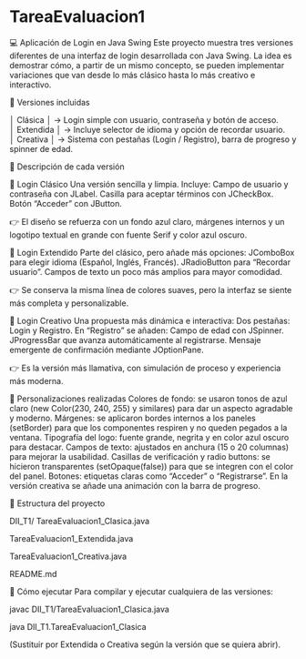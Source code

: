 # TareaEvaluacion1
💻 Aplicación de Login en Java Swing
Este proyecto muestra tres versiones diferentes de una interfaz de login desarrollada con Java Swing. La idea es demostrar cómo, a partir de un mismo concepto, se pueden implementar variaciones que van desde lo más clásico hasta lo más creativo e interactivo.

🌟 Versiones incluidas

│   Clásica         │ → Login simple con usuario, contraseña y botón de acceso.  
│   Extendida       │ → Incluye selector de idioma y opción de recordar usuario.  
│   Creativa        │ → Sistema con pestañas (Login / Registro), barra de progreso y spinner de edad.  


🧩 Descripción de cada versión

🔹 Login Clásico
Una versión sencilla y limpia. Incluye:
Campo de usuario y contraseña con JLabel.
Casilla para aceptar términos con JCheckBox.
Botón “Acceder” con JButton.

👉 El diseño se refuerza con un fondo azul claro, márgenes internos y un logotipo textual en grande con fuente Serif y color azul oscuro.

🔹 Login Extendido
Parte del clásico, pero añade más opciones:
JComboBox para elegir idioma (Español, Inglés, Francés).
JRadioButton para “Recordar usuario”.
Campos de texto un poco más amplios para mayor comodidad.

👉 Se conserva la misma línea de colores suaves, pero la interfaz se siente más completa y personalizable.

🔹 Login Creativo
Una propuesta más dinámica e interactiva:
Dos pestañas: Login y Registro.
En “Registro” se añaden:
Campo de edad con JSpinner.
JProgressBar que avanza automáticamente al registrarse.
Mensaje emergente de confirmación mediante JOptionPane.

👉 Es la versión más llamativa, con simulación de proceso y experiencia más moderna.

🎨 Personalizaciones realizadas
Colores de fondo: se usaron tonos de azul claro (new Color(230, 240, 255) y similares) para dar un aspecto agradable y moderno.
Márgenes: se aplicaron bordes internos a los paneles (setBorder) para que los componentes respiren y no queden pegados a la ventana.
Tipografía del logo: fuente grande, negrita y en color azul oscuro para destacar.
Campos de texto: ajustados en anchura (15 o 20 columnas) para mejorar la usabilidad.
Casillas de verificación y radio buttons: se hicieron transparentes (setOpaque(false)) para que se integren con el color del panel.
Botones: etiquetas claras como “Acceder” o “Registrarse”. En la versión creativa se añade una animación con la barra de progreso.

📂 Estructura del proyecto

DII_T1/
TareaEvaluacion1_Clasica.java 

TareaEvaluacion1_Extendida.java

TareaEvaluacion1_Creativa.java

README.md

🚀 Cómo ejecutar
Para compilar y ejecutar cualquiera de las versiones:

javac DII_T1/TareaEvaluacion1_Clasica.java

java DII_T1.TareaEvaluacion1_Clasica

(Sustituir por Extendida o Creativa según la versión que se quiera abrir).
